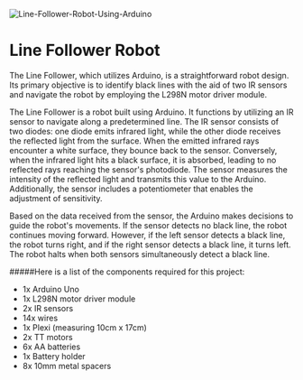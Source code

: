 ![Line-Follower-Robot-Using-Arduino](https://github.com/Ahmed-Maher77/Line_Follower_Robot/assets/112467034/a40691a1-ee9a-449c-bcaa-9fada22d6df6)

# Line Follower Robot
The Line Follower, which utilizes Arduino, is a straightforward robot design. Its primary objective is to identify black lines with the aid of two IR sensors and navigate the robot by employing the L298N motor driver module.

The Line Follower is a robot built using Arduino. It functions by utilizing an IR sensor to navigate along a predetermined line. The IR sensor consists of two diodes: one diode emits infrared light, while the other diode receives the reflected light from the surface. When the emitted infrared rays encounter a white surface, they bounce back to the sensor. Conversely, when the infrared light hits a black surface, it is absorbed, leading to no reflected rays reaching the sensor's photodiode. The sensor measures the intensity of the reflected light and transmits this value to the Arduino. Additionally, the sensor includes a potentiometer that enables the adjustment of sensitivity.

Based on the data received from the sensor, the Arduino makes decisions to guide the robot's movements. If the sensor detects no black line, the robot continues moving forward. However, if the left sensor detects a black line, the robot turns right, and if the right sensor detects a black line, it turns left. The robot halts when both sensors simultaneously detect a black line.

#####Here is a list of the components required for this project:

* 1x Arduino Uno
* 1x L298N motor driver module
* 2x IR sensors
* 14x wires
* 1x Plexi (measuring 10cm x 17cm)
* 2x TT motors
* 6x AA batteries
* 1x Battery holder
* 8x 10mm metal spacers
